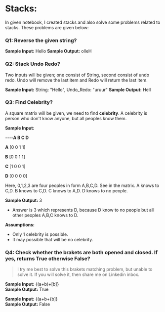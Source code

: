 # Stacks:
In given notebook, I created stacks and also solve some problems related to stacks. These problems are given below:

### Q1: Reverse the given string?

**Sample Input:** Hello
**Sample Output:** olleH

### Q2: Stack Undo Redo?
Two inputs will be given; one consist of String, second consist of undo redo. Undo will remove the last item and Redo will return the last item.

**Sample Input:** String: "Hello", Undo_Redo: "uruur"
**Sample Output:** Hell

### Q3: Find Celebrity?
A square matrix will be given, we need to find **celebrity**. A celebrity is person who don't know anyone, but all peoples know them.

**Sample Input:**
  
----**A B C D**
  
**A** [0 0 1 1]

**B** [0 0 1 1]

**C** [1 0 0 1]

**D** [0 0 0 0]

Here, 0,1,2,3 are four peoples in form A,B,C,D. See in the matrix. A knows to C,D. B knows to C,D. C knows to A,D. D knows to no people.

**Sample Output:**
3

- Answer is 3 which represents D, because D know to no people but all other peoples A,B,C knows to D.

**Assumptions:**
- Only 1 celebrity is possible.
- It may possible that will be no celebrity.

### Q4: Check whether the brakets are both opened and closed. If yes, returns True otherwise False?

> I try me best to solve this brakets matching problem, but unable to solve it. If you will solve it, then share me on Linkedin inbox. 

**Sample Input:** {(a+b)+[b]}  
**Sample Output:** True

**Sample Input:** {(a+b+{b]}  
**Sample Output:** False
